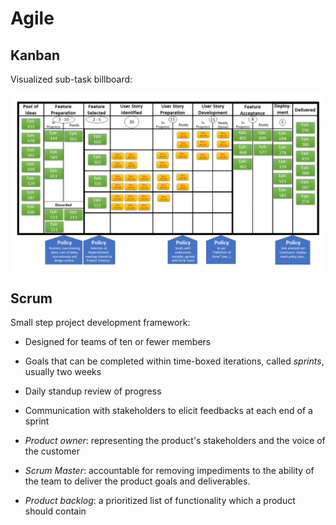 # Agile

## Kanban

Visualized sub-task billboard:

![Sample_Kanban_Board](imgs/Sample_Kanban_Board.png "Sample_Kanban_Board")


## Scrum

Small step project development framework:

* Designed for teams of ten or fewer members

* Goals that can be completed within time-boxed iterations, called *sprints*, usually two weeks

* Daily standup review of progress

* Communication with stakeholders to elicit feedbacks at each end of a sprint

* *Product owner*: representing the product's stakeholders and the voice of the customer 

* *Scrum Master*: accountable for removing impediments to the ability of the team to deliver the product goals and deliverables.

* *Product backlog*: a prioritized list of functionality which a product should contain